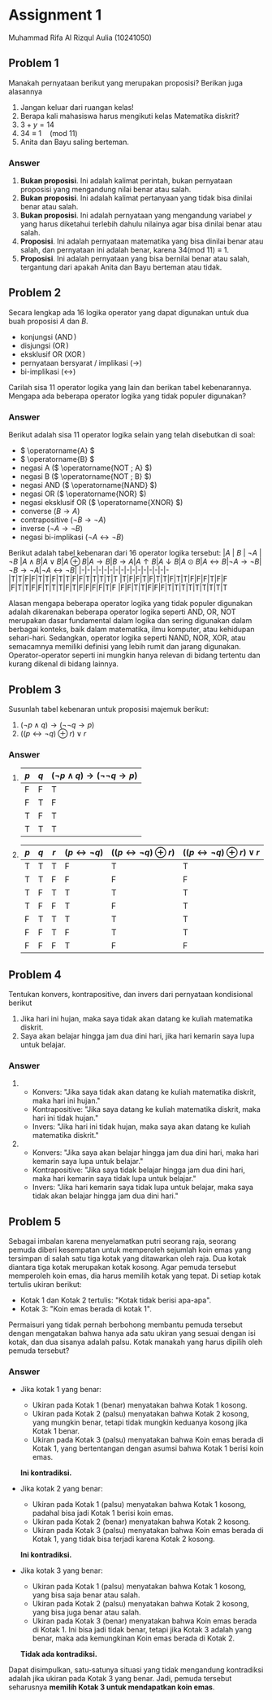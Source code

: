 # Assignment 1

Muhammad Rifa Al Rizqul Aulia (10241050)

## Problem 1
Manakah pernyataan berikut yang merupakan proposisi?
Berikan juga alasannya
1. Jangan keluar dari ruangan kelas!
2. Berapa kali mahasiswa harus mengikuti kelas Matematika
  diskrit?
3. $3 + y = 14$ 
4. $34 \equiv 1 \quad (\text{mod } 11)$
5. Anita dan Bayu saling berteman.

### Answer
1. **Bukan proposisi**. Ini adalah kalimat perintah, bukan pernyataan proposisi yang mengandung nilai benar atau salah.
2. **Bukan proposisi**. Ini adalah kalimat pertanyaan yang tidak bisa dinilai benar atau salah.
3. **Bukan proposisi**. Ini adalah pernyataan yang mengandung variabel *y* yang harus diketahui terlebih dahulu nilainya agar bisa dinilai benar atau salah.
4. **Proposisi**. Ini adalah pernyataan matematika yang bisa dinilai benar atau salah, dan pernyataan ini adalah benar, karena $34 (\text{mod }11) \equiv 1$.
5. **Proposisi**. Ini adalah pernyataan yang bisa bernilai benar atau salah, tergantung dari apakah Anita dan Bayu berteman atau tidak.

## Problem 2
Secara lengkap ada 16 logika operator yang dapat digunakan untuk dua buah
proposisi $A$ dan $B$.
- konjungsi ($\operatorname{AND}$)
- disjungsi ($\operatorname{OR}$)
- eksklusif OR ($\operatorname{XOR}$)
- pernyataan bersyarat / implikasi ($\rightarrow$)
- bi-implikasi ($\leftrightarrow$)

Carilah sisa 11 operator logika yang lain dan berikan tabel kebenarannya. Mengapa ada beberapa operator logika yang tidak 
populer digunakan?

### Answer
Berikut adalah sisa 11 operator logika selain yang telah disebutkan di soal:
- $ \operatorname{A} $
- $ \operatorname{B} $
- negasi A ($ \operatorname{NOT \; A} $)
- negasi B ($ \operatorname{NOT \; B} $)
- negasi AND ($ \operatorname{NAND} $)
- negasi OR ($ \operatorname{NOR} $)
- negasi eksklusif OR ($ \operatorname{XNOR} $)
- converse ($B \rightarrow A$)
- contrapositive ($\neg B \rightarrow \neg A$)
- inverse ($\neg A \rightarrow \neg B$)
- negasi bi-implikasi ($\neg A \leftrightarrow \neg B$)

Berikut adalah tabel kebenaran dari 16 operator logika tersebut:
|$A$ | $B$ | $\neg A$  | $\neg B$ |$A \wedge B$|$A\vee B$|$A\oplus B$|$A\rightarrow B$|$B\rightarrow A$|$A\uparrow B$|$A\downarrow B$|$A\odot B$|$A\leftrightarrow B$|$\neg A \rightarrow \neg B$|$\neg B \rightarrow \neg A$|$\neg A \leftrightarrow \neg B$|
|-|-|-|-|-|-|-|-|-|-|-|-|-|-|-|-
|T|T|F|F|T|T|F|T|T|F|F|T|T|T|T|T
|T|F|F|T|F|T|T|F|T|T|F|F|F|T|F|F
|F|T|T|F|F|T|T|T|F|T|F|F|F|F|T|F
|F|F|T|T|F|F|F|T|T|T|T|T|T|T|T|T

Alasan mengapa beberapa operator logika yang tidak populer digunakan adalah dikarenakan beberapa operator logika seperti AND, OR, NOT merupakan dasar fundamental dalam logika dan sering digunakan dalam berbagai konteks, baik dalam matematika, ilmu komputer, atau kehidupan sehari-hari. Sedangkan, operator logika seperti NAND, NOR, XOR, atau semacamnya memiliki definisi yang lebih rumit dan jarang digunakan. Operator-operator seperti ini mungkin hanya relevan di bidang tertentu dan kurang dikenal di bidang lainnya.

## Problem 3
Susunlah tabel kebenaran untuk proposisi majemuk berikut:
1. $(\neg p \wedge q) \rightarrow (\neg \neg q \rightarrow p)$
2. $((p \leftrightarrow \neg q) \oplus r) \vee r$

### Answer
1. |$p$|$q$|$(\neg p \wedge q) \rightarrow (\neg \neg q \rightarrow p)$|
    |-|-|-|
    |F|F|T
    |F|T|F
    |T|F|T
    |T|T|T
2. |$p$|$q$|$r$|$(p \leftrightarrow \neg q)$|$((p \leftrightarrow \neg q)\oplus r)$|$((p \leftrightarrow \neg q)\oplus r)\vee r$|
    |-|-|-|-|-|-
    |T|T|T|F|T|T
    |T|T|F|F|F|F
    |T|F|T|T|T|T
    |T|F|F|T|F|T
    |F|T|T|T|T|T
    |F|F|T|F|T|T
    |F|F|F|T|F|F

## Problem 4
Tentukan konvers, kontrapositive, dan invers dari
pernyataan kondisional berikut
1. Jika hari ini hujan, maka saya tidak akan datang ke
   kuliah matematika diskrit.
2. Saya akan belajar hingga jam dua dini hari, jika
   hari kemarin saya lupa untuk belajar.

### Answer
1. - Konvers: "Jika saya tidak akan datang ke kuliah matematika diskrit, maka hari ini hujan."
    - Kontrapositive: "Jika saya datang ke kuliah matematika diskrit, maka hari ini tidak hujan."
    - Invers: "Jika hari ini tidak hujan, maka saya akan datang ke kuliah matematika diskrit."
2. - Konvers: "Jika saya akan belajar hingga jam dua dini hari, maka hari kemarin saya lupa untuk belajar."
    - Kontrapositive: "Jika saya tidak belajar hingga jam dua dini hari, maka hari kemarin saya tidak lupa untuk belajar."
    - Invers: "Jika hari kemarin saya tidak lupa untuk belajar, maka saya tidak akan belajar hingga jam dua dini hari."

## Problem 5
Sebagai imbalan karena menyelamatkan putri seorang
raja, seorang pemuda diberi kesempatan untuk
memperoleh sejumlah koin emas yang tersimpan
di salah satu tiga kotak yang ditawarkan oleh raja.
Dua kotak diantara tiga kotak merupakan kotak kosong.
Agar pemuda tersebut memperoleh koin emas, dia harus memilih
kotak yang tepat. Di setiap kotak tertulis ukiran berikut:
- Kotak 1 dan Kotak 2 tertulis: "Kotak tidak berisi apa-apa".
- Kotak 3: "Koin emas berada di kotak 1".  

Permaisuri yang tidak pernah berbohong membantu pemuda 
tersebut dengan mengatakan bahwa hanya ada satu ukiran
yang sesuai dengan isi kotak, dan dua sisanya adalah palsu.
Kotak manakah yang harus dipilih oleh pemuda tersebut?

### Answer
- Jika kotak 1 yang benar:
    - Ukiran pada Kotak 1 (benar) menyatakan bahwa Kotak 1 kosong.
    - Ukiran pada Kotak 2 (palsu) menyatakan bahwa Kotak 2 kosong, yang mungkin benar, tetapi tidak mungkin keduanya kosong jika Kotak 1 benar.
    - Ukiran pada Kotak 3 (palsu) menyatakan bahwa Koin emas berada di Kotak 1, yang bertentangan dengan asumsi bahwa Kotak 1 berisi koin emas.

    **Ini kontradiksi.**
- Jika kotak 2 yang benar:
    - Ukiran pada Kotak 1 (palsu) menyatakan bahwa Kotak 1 kosong, padahal bisa jadi Kotak 1 berisi koin emas.
    - Ukiran pada Kotak 2 (benar) menyatakan bahwa Kotak 2 kosong.
    - Ukiran pada Kotak 3 (palsu) menyatakan bahwa Koin emas berada di Kotak 1, yang tidak bisa terjadi karena Kotak 2 kosong.

    **Ini kontradiksi.**
- Jika kotak 3 yang benar:
    - Ukiran pada Kotak 1 (palsu) menyatakan bahwa Kotak 1 kosong, yang bisa saja benar atau salah.
    - Ukiran pada Kotak 2 (palsu) menyatakan bahwa Kotak 2 kosong, yang bisa juga benar atau salah.
    - Ukiran pada Kotak 3 (benar) menyatakan bahwa Koin emas berada di Kotak 1. Ini bisa jadi tidak benar, tetapi jika Kotak 3 adalah yang benar, maka ada kemungkinan Koin emas berada di Kotak 2.

    **Tidak ada kontradiksi.**

Dapat disimpulkan, satu-satunya situasi yang tidak mengandung kontradiksi adalah jika ukiran pada Kotak 3 yang benar. Jadi, pemuda tersebut seharusnya **memilih Kotak 3 untuk mendapatkan koin emas**.